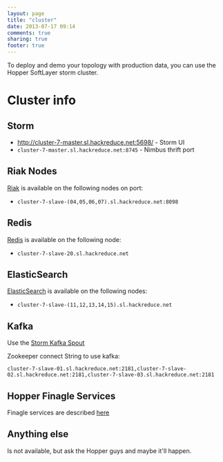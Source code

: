 ```yaml
---
layout: page
title: "cluster"
date: 2013-07-17 09:14
comments: true
sharing: true
footer: true
---
```


To deploy and demo your topology with production data, you can use the Hopper SoftLayer storm cluster. 

# Cluster info

## Storm

* http://cluster-7-master.sl.hackreduce.net:5698/ - Storm UI
* ```cluster-7-master.sl.hackreduce.net:8745``` - Nimbus thrift port

## Riak Nodes

[Riak](http://basho.com/riak) is available on the following nodes on port:

* ```cluster-7-slave-(04,05,06,07).sl.hackreduce.net:8098```

## Redis

[Redis](http://redis.io/) is available on the following node:

* ```cluster-7-slave-20.sl.hackreduce.net```

## ElasticSearch

[ElasticSearch](http://elasticsearch.org) is available on the following nodes:

* ```cluster-7-slave-(11,12,13,14,15).sl.hackreduce.net```

## Kafka

Use the [Storm Kafka Spout](https://github.com/nathanmarz/storm-contrib/tree/master/storm-kafka)

Zookeeper connect String to use kafka:

```cluster-7-slave-01.sl.hackreduce.net:2181,cluster-7-slave-02.sl.hackreduce.net:2181,cluster-7-slave-03.sl.hackreduce.net:2181```

## Hopper Finagle Services

Finagle services are described [here](/finagle/)

## Anything else

Is not available, but ask the Hopper guys and maybe it'll happen.
